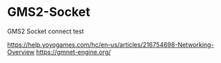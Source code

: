 # GMS2-Socket
GMS2 Socket connect test

https://help.yoyogames.com/hc/en-us/articles/216754698-Networking-Overview
https://gmnet-engine.org/

